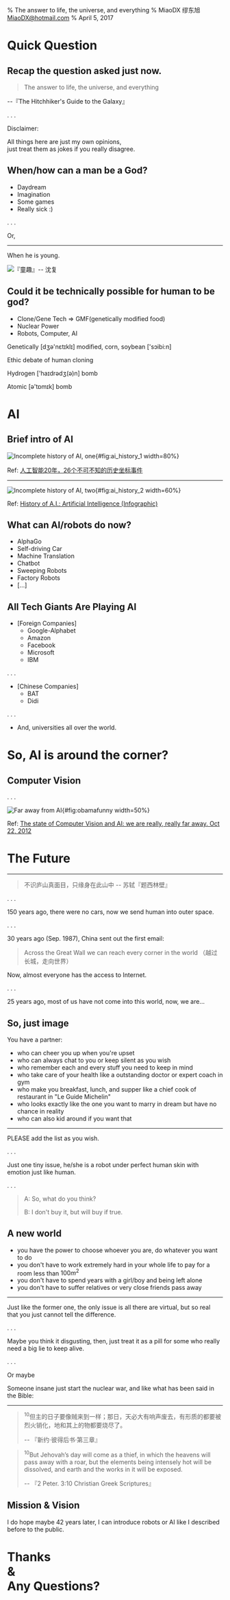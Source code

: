﻿% The answer to life, the universe, and everything
% MiaoDX 缪东旭 MiaoDX@hotmail.com
% April 5, 2017

# Quick Question

## Recap the question asked just now.

>The answer to life, the universe, and everything
>
--『The Hitchhiker's Guide to the Galaxy』

. . .

Disclaimer: 

All things here are just my own opinions, <br>just treat them as jokes if you really disagree.

## When/how can a man be a God?

* Daydream
* Imagination
* Some games
* Really sick :)

. . .

Or, 

---

When he is young.

![『童趣』-- 沈复](pics/child.jpg)

## Could it be technically possible for human to be god?

* Clone/Gene Tech => GMF(genetically modified food)
* Nuclear Power
* Robots, Computer, AI

<div class="notes">
Genetically [dʒə'nɛtɪklɪ] modified, corn, soybean ['sɔibi:n]

Ethic debate of human cloning

Hydrogen ['haɪdrədʒ(ə)n] bomb

Atomic [ə'tɒmɪk] bomb
</div>

# AI

## Brief intro of AI

![Incomplete history of AI, one](pics/ai_history_1.jpg){#fig:ai_history_1 width=80%}

Ref: [人工智能20年，26个不可不知的历史坐标事件](http://iyiou.baijia.baidu.com/article/687979)

---

![Incomplete history of AI, two](pics/ai_history_2.jpg){#fig:ai_history_2 width=60%}

Ref: [History of A.I.: Artificial Intelligence (Infographic)](http://www.livescience.com/47544-history-of-a-i-artificial-intelligence-infographic.html)

## What can AI/robots do now?

* AlphaGo
* Self-driving Car
* Machine Translation
* Chatbot
* Sweeping Robots
* Factory Robots
* [...]

## All Tech Giants Are Playing AI

* [Foreign Companies]
    - Google-Alphabet
    - Amazon
    - Facebook
    - Microsoft
    - IBM

. . .


* [Chinese Companies]
    - BAT
    - Didi

. . .


* And, universities all over the world.

# So, AI is around the corner?

## Computer Vision

. . .

![Far away from AI](pics/obamafunny.jpg){#fig:obamafunny width=50%}

Ref: [The state of Computer Vision and AI: we are really, really far away. Oct 22, 2012](https://karpathy.github.io/2012/10/22/state-of-computer-vision/)


# The Future

---

>不识庐山真面目，只缘身在此山中
> -- 苏轼『题西林壁』

. . .

150 years ago, there were no cars, now we send human into outer space.

. . .

30 years ago (Sep. 1987), China sent out the first email:

>Across the Great Wall we can reach every corner in the world
>（越过长城，走向世界）

Now, almost everyone has the access to Internet.

. . .

25 years ago, most of us have not come into this world, now, we are... 

## So, just image

You have a partner:

* who can cheer you up when you're upset
* who can always chat to you or keep silent as you wish
* who remember each and every stuff you need to keep in mind
* who take care of your health like a outstanding doctor or expert coach in gym
* who make you breakfast, lunch, and supper like a chief cook of restaurant in "Le Guide Michelin"
* who looks exactly like the one you want to marry in dream but have no chance in reality
* who can also kid around if you want that

---

PLEASE add the list as you wish.

. . .

Just one tiny issue, he/she is a robot under perfect human skin with emotion just like human.

. . .

>A: So, what do you think?
>
>B: I don't buy it, but will buy if true.


## A new world

* you have the power to choose whoever you are, do whatever you want to do
* you don't have to work extremely hard in your whole life to pay for a room less than $100m^2$
* you don't have to spend years with a girl/boy and being left alone
* you don't have to suffer relatives or very close friends pass away

---

Just like the former one, the only issue is all there are virtual, but so real that you just cannot tell the difference.

. . .

Maybe you think it disgusting, then, just treat it as a pill for some who really need a big lie to keep alive.

. . .

Or maybe

Someone insane just start the nuclear war, and like what has been said in the Bible:

---

>${}^{10}$但主的日子要像贼来到一样；那日，天必大有响声废去，有形质的都要被烈火销化，地和其上的物都要烧尽了。
>
> -- 『新约·彼得后书·第三章』


>${}^{10}$But Jehovah’s day will come as a thief, in which the heavens will pass away with a roar, but the elements being intensely hot will be dissolved, and earth and the works in it will be exposed.
>
> -- 『2 Peter. 3:10 Christian Greek Scriptures』

## Mission & Vision

I do hope maybe 42 years later, I can introduce robots or AI like I described before to the public.


# Thanks <br>&<br> Any Questions?